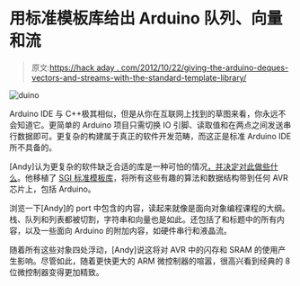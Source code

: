 # 用标准模板库给出 Arduino 队列、向量和流

> 原文:[https://hack aday . com/2012/10/22/giving-the-arduino-deques-vectors-and-streams-with-the-standard-template-library/](https://hackaday.com/2012/10/22/giving-the-arduino-deques-vectors-and-streams-with-the-standard-template-library/)

![](../Images/43997e09bae19560747b10c6c8f7d41c.png "duino")

Arduino IDE 与 C++极其相似，但是从你在互联网上找到的草图来看，你永远不会知道它。更简单的 Arduino 项目只需切换 IO 引脚、读取值和在两点之间发送串行数据即可。更复杂的构建属于真正的软件开发范畴，而这正是标准 Arduino IDE 所不具备的。

[Andy]认为更复杂的软件缺乏合适的库是一种可怕的情况[，并决定对此做些什么](http://andybrown.me.uk/wk/2011/01/15/the-standard-template-library-stl-for-avr-with-c-streams/)。他移植了 [SGI 标准模板库](http://www.sgi.com/tech/stl/)，将所有这些有趣的算法和数据结构带到任何 AVR 芯片上，包括 Arduino。

浏览一下[Andy]的 port 中包含的内容，读起来就像是面向对象编程课程的大纲。栈、队列和列表都被切割，字符串和向量也是如此。还包括了和标题中的所有内容，以及一些面向 Arduino 的附加内容，如硬件串行和液晶流。

随着所有这些对象四处浮动，[Andy]说这将对 AVR 中的闪存和 SRAM 的使用产生影响。尽管如此，随着更快更大的 ARM 微控制器的喧嚣，很高兴看到经典的 8 位微控制器变得更加精致。